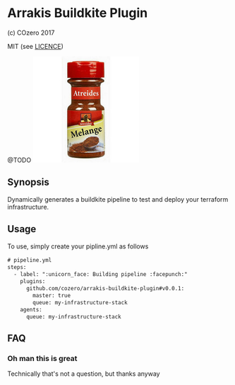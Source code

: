 # Arrakis Buildkite Plugin

(c) COzero 2017

MIT (see [LICENCE](LICENCE))

@TODO
![Arrakis](arrakis.jpg)

## Synopsis

Dynamically generates a buildkite pipeline to test and deploy your terraform infrastructure.

## Usage

To use, simply create your pipline.yml as follows

```
# pipeline.yml
steps:
  - label: ":unicorn_face: Building pipeline :facepunch:"
    plugins:
      github.com/cozero/arrakis-buildkite-plugin#v0.0.1:
        master: true
        queue: my-infrastructure-stack
    agents:
      queue: my-infrastructure-stack
```

## FAQ

### Oh man this is great

Technically that's not a question, but thanks anyway
